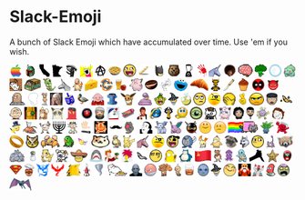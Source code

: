 # Slack-Emoji
A bunch of Slack Emoji which have accumulated over time. Use 'em if you wish.
<div height="220">
  <img src="emoji/Apple-Logo-rainbow.png" height="22" />
  <img src="emoji/Boba-Fett-icon.png" height="22" />
  <img src="emoji/CA.png" height="22" />
  <img src="emoji/MN.png" height="22" />
  <img src="emoji/alien.png" height="22" />
  <img src="emoji/allthethings.png" height="22" />
  <img src="emoji/anarchy.png" height="22" />
  <img src="emoji/apple-pie.png" height="22" />
  <img src="emoji/awesome-face.png" height="22" />
  <img src="emoji/baguette.png" height="22" />
  <img src="emoji/batman2.png" height="22" />
  <img src="emoji/beaver.gif" height="22" />
  <img src="emoji/blender.png" height="22" />
  <img src="emoji/bloody-hand-print.png" height="22" />
  <img src="emoji/blue-unicorn.png" height="22" />
  <img src="emoji/bobross.gif" height="22" />
  <img src="emoji/brain.gif" height="22" />
  <img src="emoji/broccoli.png" height="22" />
  <img src="emoji/bubble.png" height="22" />
  <img src="emoji/bulbasaur.png" height="22" />
  <img src="emoji/busy-bee.gif" height="22" />
  <img src="emoji/cardboard-truck.png" height="22" />
  <img src="emoji/caterpie.png" height="22" />
  <img src="emoji/charlie.png" height="22" />
  <img src="emoji/charmander.png" height="22" />
  <img src="emoji/cheese.png" height="22" />
  <img src="emoji/chef_logo.png" height="22" />
  <img src="emoji/cider.png" height="22" />
  <img src="emoji/clefairy.png" height="22" />
  <img src="emoji/coffee-bean.png" height="22" />
  <img src="emoji/coily.png" height="22" />
  <img src="emoji/cookie.png" height="22" />
  <img src="emoji/croissant.png" height="22" />
  <img src="emoji/crow.png" height="22" />
  <img src="emoji/crysknife.png" height="22" />
  <img src="emoji/cupcake.png" height="22" />
  <img src="emoji/deadpool.jpg" height="22" />
  <img src="emoji/demon.png" height="22" />
  <img src="emoji/diglett.png" height="22" />
  <img src="emoji/dignity.jpg" height="22" />
  <img src="emoji/doduo.png" height="22" />
  <img src="emoji/doublefacepalm.jpg" height="22" />
  <img src="emoji/dreidel.jpg" height="22" />
  <img src="emoji/duck.png" height="22" />
  <img src="emoji/dungeon-master.png" height="22" />
  <img src="emoji/eagle.png" height="22" />
  <img src="emoji/eevee.png" height="22" />
  <img src="emoji/ekans.png" height="22" />
  <img src="emoji/elf.png" height="22" />
  <img src="emoji/emoticon_wizard.gif" height="22" />
  <img src="emoji/evildeathbee.png" height="22" />
  <img src="emoji/eye-roll.png" height="22" />
  <img src="emoji/eyepatch.png" height="22" />
  <img src="emoji/facepalm.png" height="22" />
  <img src="emoji/fingerscrossed.gif" height="22" />
  <img src="emoji/frustrated.png" height="22" />
  <img src="emoji/georgerrmartin.png" height="22" />
  <img src="emoji/gold-fish.png" height="22" />
  <img src="emoji/good-grief.png" height="22" />
  <img src="emoji/grand-galactic-inquisitor.jpg" height="22" />
  <img src="emoji/growlithe.png" height="22" />
  <img src="emoji/grumpycat.png" height="22" />
  <img src="emoji/gumbo.png" height="22" />
  <img src="emoji/hal_9000.png" height="22" />
  <img src="emoji/hodor.png" height="22" />
  <img src="emoji/homestar.gif" height="22" />
  <img src="emoji/hoverboard.gif" height="22" />
  <img src="emoji/huey.png" height="22" />
  <img src="emoji/ie.png" height="22" />
  <img src="emoji/ignore_me.png" height="22" />
  <img src="emoji/impatient.gif" height="22" />
  <img src="emoji/inquisitor_eye.png" height="22" />
  <img src="emoji/jeeves.png" height="22" />
  <img src="emoji/jigglypuff.png" height="22" />
  <img src="emoji/jon_snow.png" height="22" />
  <img src="emoji/khaldrogo.png" height="22" />
  <img src="emoji/koffing.png" height="22" />
  <img src="emoji/le-sigh.png" height="22" />
  <img src="emoji/magician.png" height="22" />
  <img src="emoji/magikarp.png" height="22" />
  <img src="emoji/mankey.png" height="22" />
  <img src="emoji/menorah.jpg" height="22" />
  <img src="emoji/meowth.png" height="22" />
  <img src="emoji/micdrop.jpg" height="22" />
  <img src="emoji/moblin.png" height="22" />
  <img src="emoji/moustache.png" height="22" />
  <img src="emoji/neko-ball.gif" height="22" />
  <img src="emoji/nic-cage.png" height="22" />
  <img src="emoji/nidoran-female.png" height="22" />
  <img src="emoji/nidoran-male.png" height="22" />
  <img src="emoji/ninja.png" height="22" />
  <img src="emoji/nod.gif" height="22" />
  <img src="emoji/nope.gif" height="22" />
  <img src="emoji/nyan-cat.gif" height="22" />
  <img src="emoji/oddish.png" height="22" />
  <img src="emoji/oh-yeah-koolaid.png" height="22" />
  <img src="emoji/one-ring.png" height="22" />
  <img src="emoji/owl.gif" height="22" />
  <img src="emoji/paras.png" height="22" />
  <img src="emoji/parrot.gif" height="22" />
  <img src="emoji/party.jpg" height="22" />
  <img src="emoji/peaches.png" height="22" />
  <img src="emoji/pidgey.png" height="22" />
  <img src="emoji/pikachu.png" height="22" />
  <img src="emoji/pink-unicorn.png" height="22" />
  <img src="emoji/pirate-smiley.jpg" height="22" />
  <img src="emoji/pirate.png" height="22" />
  <img src="emoji/poliwag.png" height="22" />
  <img src="emoji/ponyta.png" height="22" />
  <img src="emoji/psyduck.png" height="22" />
  <img src="emoji/pug.png" height="22" />
  <img src="emoji/pun-dog.png" height="22" />
  <img src="emoji/raised-eyebrow.png" height="22" />
  <img src="emoji/rattata.png" height="22" />
  <img src="emoji/red-panda.png" height="22" />
  <img src="emoji/rhyhorn.png" height="22" />
  <img src="emoji/salt.png" height="22" />
  <img src="emoji/sandshrew.png" height="22" />
  <img src="emoji/sapphire.png" height="22" />
  <img src="emoji/senor.png" height="22" />
  <img src="emoji/shark.jpg" height="22" />
  <img src="emoji/shut-up-and-take-my-money.png" height="22" />
  <img src="emoji/sideshowbob.png" height="22" />
  <img src="emoji/silver-fish.png" height="22" />
  <img src="emoji/skeptical.png" height="22" />
  <img src="emoji/slippery-stairs.png" height="22" />
  <img src="emoji/snorlax.png" height="22" />
  <img src="emoji/soviet-flag.png" height="22" />
  <img src="emoji/spearow.png" height="22" />
  <img src="emoji/squid-icon.png" height="22" />
  <img src="emoji/squirtle.png" height="22" />
  <img src="emoji/stab.png" height="22" />
  <img src="emoji/staryu.png" height="22" />
  <img src="emoji/strongbad.png" height="22" />
  <img src="emoji/superman.png" height="22" />
  <img src="emoji/swedishchef.png" height="22" />
  <img src="emoji/team-mystic.png" height="22" />
  <img src="emoji/team-valor.png" height="22" />
  <img src="emoji/thecheat.png" height="22" />
  <img src="emoji/tomservo.png" height="22" />
  <img src="emoji/tornado.jpg" height="22" />
  <img src="emoji/tubbs.png" height="22" />
  <img src="emoji/voldemort.png" height="22" />
  <img src="emoji/voltorb.png" height="22" />
  <img src="emoji/vulpix.png" height="22" />
  <img src="emoji/weedle.png" height="22" />
  <img src="emoji/whiskey.png" height="22" />
  <img src="emoji/whitewalker.png" height="22" />
  <img src="emoji/wizard.gif" height="22" />
  <img src="emoji/yay.png" height="22" />
  <img src="emoji/zelda-oldman.png" height="22" />
  <img src="emoji/zoidberg.png" height="22" />
  <img src="emoji/zoidberg2.png" height="22" />
  <img src="emoji/zombie.png" height="22" />
  <img src="emoji/zubat.png" height="22" />
</div>
